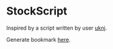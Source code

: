 # StockScript

Inspired by a script written by user [uknj](https://gist.github.com/uknj/266467926bb6bbf3dbb2c6e57d1c19d3).

Generate bookmark [here](https://caiorss.github.io/bookmarklet-maker/).
